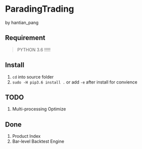 # ParadingTrading

by hantian_pang

## Requirement

> PYTHON 3.6 !!!!!

## Install

1. `cd` into source folder
2. `sudo -H pip3.6 install .` or add `-e` after install for convience

## TODO

1. Multi-processing Optimize

## Done

1. Product Index
2. Bar-level Backtest Engine
